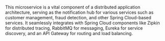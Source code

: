 This microservice is a vital component of a distributed application architecture, serving as the notification hub for various services such as customer management, fraud detection, and other Spring Cloud-based services. It seamlessly integrates with Spring Cloud components like Zipkin for distributed tracing, RabbitMQ for messaging, Eureka for service discovery, and an API Gateway for routing and load balancing.
